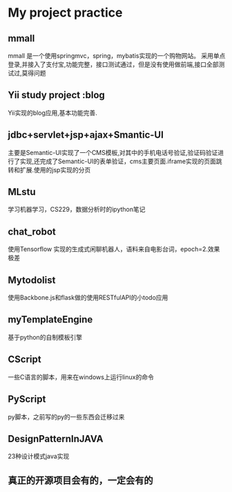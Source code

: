 
# My project practice

## mmall
mmall 是一个使用springmvc，spring，mybatis实现的一个购物网站。
采用单点登录,并接入了支付宝,功能完整，接口测试通过，但是没有使用做前端,接口全部测试过,莫得问题

## Yii study project :blog
Yii实现的blog应用,基本功能完善.

##  jdbc+servlet+jsp+ajax+Smantic-UI
主要是Semantic-UI实现了一个CMS模板,对其中的手机电话号验证,验证码验证进行了实现,还完成了Semantic-UI的表单验证，cms主要页面.iframe实现的页面跳转和扩展.使用的jsp实现的分页

## MLstu
学习机器学习，CS229，数据分析时的ipython笔记

## chat_robot
使用Tensorflow 实现的生成式闲聊机器人，语料来自电影台词，epoch=2.效果极差

## Mytodolist
使用Backbone.js和flask做的使用RESTfulAPI的小todo应用

## myTemplateEngine
基于python的自制模板引擎

## CScript
一些C语言的脚本，用来在windows上运行linux的命令

## PyScript
py脚本，之前写的py的一些东西会迁移过来

## DesignPatternInJAVA
23种设计模式java实现



## 真正的开源项目会有的，一定会有的


